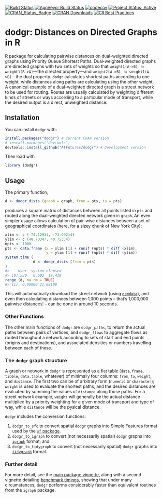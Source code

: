 <!-- README.md is generated from README.Rmd. Please edit that file -->

[![Build
Status](https://travis-ci.org/ATFutures/dodgr.svg)](https://travis-ci.org/ATFutures/dodgr)
[![AppVeyor Build
Status](https://ci.appveyor.com/api/projects/status/github/ATFutures/dodgr?branch=master&svg=true)](https://ci.appveyor.com/project/ATFutures/dodgr)
[![codecov](https://codecov.io/gh/ATFutures/dodgr/branch/master/graph/badge.svg)](https://codecov.io/gh/ATFutures/dodgr)
[![Project Status:
Active](http://www.repostatus.org/badges/latest/active.svg)](http://www.repostatus.org/#active)
[![CRAN\_Status\_Badge](http://www.r-pkg.org/badges/version/dodgr)](https://cran.r-project.org/package=dodgr)
[![CRAN
Downloads](http://cranlogs.r-pkg.org/badges/grand-total/dodgr?color=orange)](https://cran.r-project.org/package=dodgr)
[![CII Best
Practices](https://bestpractices.coreinfrastructure.org/projects/1396/badge)](https://bestpractices.coreinfrastructure.org/projects/1396)

# dodgr: Distances on Directed Graphs in R

R package for calculating pairwise distances on dual-weighted directed
graphs using Priority Queue Shortest Paths. Dual-weighted directed
graphs are directed graphs with two sets of weights so that
`weight1(A->B) != weight1(B->A)`—the directed property—and
`weight2(A->B) != weight1(A->B)`—the dual property. `dodgr` calculates
shortest paths according to one weight, while distances along paths are
calculating using the other weight. A canonical example of a
dual-weighted directed graph is a street network to be used for routing.
Routes are usually calculated by weighting different kinds of streets or
ways according to a particular mode of transport, while the desired
output is a direct, unweighted distance.

## Installation

You can install `dodgr` with:

``` r
install.packages("dodgr") # current CRAN version
# install.packages("devtools")
devtools::install_github("ATFutures/dodgr") # Development version
```

Then load with

``` r
library (dodgr)
```

## Usage

The primary function,

``` r
d <- dodgr_dists (graph = graph, from = pts, to = pts)
```

produces a square matrix of distances between all points listed in `pts`
and routed along the dual-weighted directed network given in `graph`. An
even simpler usage allows calculation of pair-wise distances between a
set of geographical coordinates (here, for a sizey chunk of New York
City):

``` r
xlim <- c (-74.12931, -73.99214)
ylim <- c (40.70347, 40.75354)
npts <- 1000
pts <- data.frame (x = xlim [1] + runif (npts) * diff (xlim),
                   y = ylim [1] + runif (npts) * diff (ylim))
system.time (
             d <- dodgr_dists (from = pts)
)
#>    user  system elapsed
#> 107.530   0.602  19.418
range (d, na.rm = TRUE)
#> [1]  0.00000 21.68109
```

This will automatically download the street network (using
[`osmdata`](https://cran.r-project.org/package=osmdata)), and even then
calculating distances between 1,000 points – that’s 1,000,000 pairwise
distances\! – can be done in around 10 seconds.

### Other Functions

The other main functions of `dodgr` are `dodgr_paths`, to return the
actual paths between pairs of vertices, and `dodgr_flows` to aggregate
flows as routed throughout a network according to sets of start and end
points (origins and destinations), and associated densities or numbers
travelling between each of these.

### The `dodgr` graph structure

A graph or network in `dodgr` is represented as a flat table
(`data.frame`, `tibble`, `data.table`, whatever) of minimally four
columns: `from`, `to`, `weight`, and `distance`. The first two can be of
arbitrary form (`numeric` or `character`); `weight` is used to evaluate
the shortest paths, and the desired distances are evaluated by summing
the values of `distance` along those paths. For a street network
example, `weight` will generally be the actual distance multiplied by a
priority weighting for a given mode of transport and type of way, while
`distance` will be the pysical distance.

`dodgr` includes the conversion functions:

1.  `dodgr_to_sfc` to convert spatial `dodgr` graphs into Simple
    Features format used by the [`sf`
    package](https://cran.r-project.org/package=sf).
2.  `dodgr_to_igraph` to convert (not necessarily spatial) `dodgr`
    graphs into [`igraph`](https://cran.r-project.org/package=igraph)
    format; and
3.  `dodgr_to_tidygraph` to convert (not necessarily spatial) `dodgr`
    graphs into
    [`tidygraph`](https://cran.r-project.org/package=tidygraph) format.

### Further detail

For more detail, see the [main package
vignette](https://atfutures.github.io/dodgr/articles/dodgr.html), along
with a second vignette detailing [benchmark
timings](https://atfutures.github.io/dodgr/articles/benchmark.html),
showing that under many circumstances, `dodgr` performs considerably
faster than equivalent routines from the `igraph` package.
